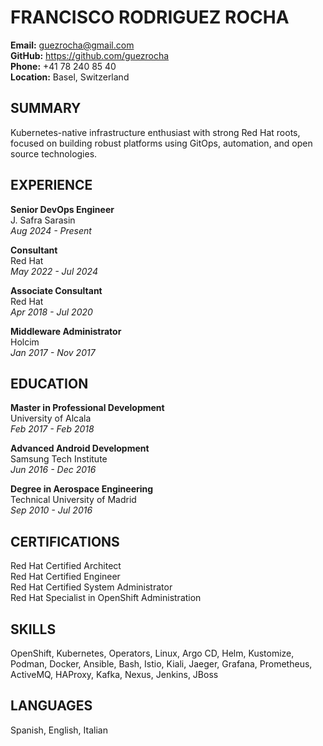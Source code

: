 # FRANCISCO RODRIGUEZ ROCHA

**Email:** guezrocha@gmail.com  
**GitHub:** https://github.com/guezrocha  
**Phone:** +41 78 240 85 40  
**Location:** Basel, Switzerland  

## SUMMARY

Kubernetes-native infrastructure enthusiast with strong Red Hat roots, focused on building robust platforms using GitOps, automation, and open source technologies.

## EXPERIENCE

**Senior DevOps Engineer**  
J. Safra Sarasin  
*Aug 2024 - Present*  
  
**Consultant**  
Red Hat  
*May 2022 - Jul 2024*  

**Associate Consultant**  
Red Hat  
*Apr 2018 - Jul 2020*  

**Middleware Administrator**  
Holcim  
*Jan 2017 - Nov 2017*  

## EDUCATION

**Master in Professional Development**  
University of Alcala  
*Feb 2017 - Feb 2018*  

**Advanced Android Development**  
Samsung Tech Institute  
*Jun 2016 - Dec 2016*  

**Degree in Aerospace Engineering**  
Technical University of Madrid  
*Sep 2010 - Jul 2016*  

## CERTIFICATIONS

Red Hat Certified Architect  
Red Hat Certified Engineer  
Red Hat Certified System Administrator  
Red Hat Specialist in OpenShift Administration  

## SKILLS

OpenShift, Kubernetes, Operators, Linux, Argo CD, Helm, Kustomize, Podman, Docker, Ansible, Bash, Istio, Kiali, Jaeger, Grafana, Prometheus, ActiveMQ, HAProxy, Kafka, Nexus, Jenkins, JBoss

## LANGUAGES

Spanish, English, Italian
